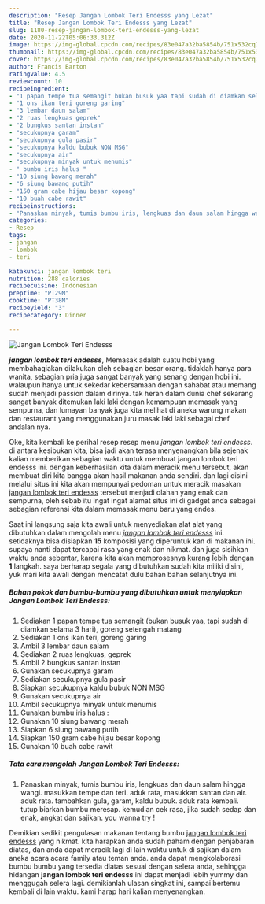 ```yaml
---
description: "Resep Jangan Lombok Teri Endesss yang Lezat"
title: "Resep Jangan Lombok Teri Endesss yang Lezat"
slug: 1180-resep-jangan-lombok-teri-endesss-yang-lezat
date: 2020-11-22T05:06:33.312Z
image: https://img-global.cpcdn.com/recipes/83e047a32ba5854b/751x532cq70/jangan-lombok-teri-endesss-foto-resep-utama.jpg
thumbnail: https://img-global.cpcdn.com/recipes/83e047a32ba5854b/751x532cq70/jangan-lombok-teri-endesss-foto-resep-utama.jpg
cover: https://img-global.cpcdn.com/recipes/83e047a32ba5854b/751x532cq70/jangan-lombok-teri-endesss-foto-resep-utama.jpg
author: Francis Barton
ratingvalue: 4.5
reviewcount: 10
recipeingredient:
- "1 papan tempe tua semangit bukan busuk yaa tapi sudah di diamkan selama 3 hari goreng setengah matang"
- "1 ons ikan teri goreng garing"
- "3 lembar daun salam"
- "2 ruas lengkuas geprek"
- "2 bungkus santan instan"
- "secukupnya garam"
- "secukupnya gula pasir"
- "secukupnya kaldu bubuk NON MSG"
- "secukupnya air"
- "secukupnya minyak untuk menumis"
- " bumbu iris halus "
- "10 siung bawang merah"
- "6 siung bawang putih"
- "150 gram cabe hijau besar kopong"
- "10 buah cabe rawit"
recipeinstructions:
- "Panaskan minyak, tumis bumbu iris, lengkuas dan daun salam hingga wangi. masukkan tempe dan teri. aduk rata, masukkan santan dan air. aduk rata. tambahkan gula, garam, kaldu bubuk. aduk rata kembali. tutup biarkan bumbu meresap. kemudian cek rasa, jika sudah sedap dan enak, angkat dan sajikan. you wanna try !"
categories:
- Resep
tags:
- jangan
- lombok
- teri

katakunci: jangan lombok teri 
nutrition: 288 calories
recipecuisine: Indonesian
preptime: "PT29M"
cooktime: "PT38M"
recipeyield: "3"
recipecategory: Dinner

---
```



![Jangan Lombok Teri Endesss](https://img-global.cpcdn.com/recipes/83e047a32ba5854b/751x532cq70/jangan-lombok-teri-endesss-foto-resep-utama.jpg)

<b><i>jangan lombok teri endesss</i></b>, Memasak adalah suatu hobi yang membahagiakan dilakukan oleh sebagian besar orang. tidaklah hanya para wanita, sebagian pria juga sangat banyak yang senang dengan hobi ini. walaupun hanya untuk sekedar kebersamaan dengan sahabat atau memang sudah menjadi passion dalam dirinya. tak heran dalam dunia chef sekarang sangat banyak ditemukan laki laki dengan kemampuan memasak yang sempurna, dan lumayan banyak juga kita melihat di aneka warung makan dan restaurant yang menggunakan juru masak laki laki sebagai chef andalan nya.

Oke, kita kembali ke perihal resep resep menu <i>jangan lombok teri endesss</i>. di antara kesibukan kita, bisa jadi akan terasa menyenangkan bila sejenak kalian memberikan sebagian waktu untuk membuat jangan lombok teri endesss ini. dengan keberhasilan kita dalam meracik menu tersebut, akan membuat diri kita bangga akan hasil makanan anda sendiri. dan lagi disini melalui situs ini kita akan mempunyai pedoman untuk meracik masakan <u>jangan lombok teri endesss</u> tersebut menjadi olahan yang enak dan sempurna, oleh sebab itu ingat ingat alamat situs ini di gadget anda sebagai sebagian referensi kita dalam memasak menu baru yang endes.




Saat ini langsung saja kita awali untuk menyediakan alat alat yang dibutuhkan dalam mengolah menu <u><i>jangan lombok teri endesss</i></u> ini. setidaknya bisa disiapkan <b>15</b> komposisi yang diperuntuk kan di makanan ini. supaya nanti dapat tercapai rasa yang enak dan nikmat. dan juga sisihkan waktu anda sebentar, karena kita akan memprosesnya kurang lebih dengan <b>1</b> langkah. saya berharap segala yang dibutuhkan sudah kita miliki disini, yuk mari kita awali dengan mencatat dulu bahan bahan selanjutnya ini.

<!--inarticleads1-->

##### Bahan pokok dan bumbu-bumbu yang dibutuhkan untuk menyiapkan Jangan Lombok Teri Endesss:

1. Sediakan 1 papan tempe tua semangit (bukan busuk yaa, tapi sudah di diamkan selama 3 hari), goreng setengah matang
1. Sediakan 1 ons ikan teri, goreng garing
1. Ambil 3 lembar daun salam
1. Sediakan 2 ruas lengkuas, geprek
1. Ambil 2 bungkus santan instan
1. Gunakan secukupnya garam
1. Sediakan secukupnya gula pasir
1. Siapkan secukupnya kaldu bubuk NON MSG
1. Gunakan secukupnya air
1. Ambil secukupnya minyak untuk menumis
1. Gunakan  bumbu iris halus :
1. Gunakan 10 siung bawang merah
1. Siapkan 6 siung bawang putih
1. Siapkan 150 gram cabe hijau besar kopong
1. Gunakan 10 buah cabe rawit




<!--inarticleads2-->

##### Tata cara mengolah Jangan Lombok Teri Endesss:

1. Panaskan minyak, tumis bumbu iris, lengkuas dan daun salam hingga wangi. masukkan tempe dan teri. aduk rata, masukkan santan dan air. aduk rata. tambahkan gula, garam, kaldu bubuk. aduk rata kembali. tutup biarkan bumbu meresap. kemudian cek rasa, jika sudah sedap dan enak, angkat dan sajikan. you wanna try !




Demikian sedikit pengulasan makanan tentang bumbu <u>jangan lombok teri endesss</u> yang nikmat. kita harapkan anda sudah paham dengan penjabaran diatas, dan anda dapat meracik lagi di lain waktu untuk di sajikan dalam aneka acara acara family atau teman anda. anda dapat mengkolaborasi bumbu bumbu yang tersedia diatas sesuai dengan selera anda, sehingga hidangan <b>jangan lombok teri endesss</b> ini dapat menjadi lebih yummy dan menggugah selera lagi. demikianlah ulasan singkat ini, sampai bertemu kembali di lain waktu. kami harap hari kalian menyenangkan.
